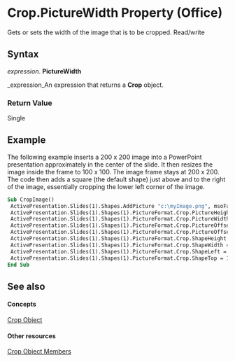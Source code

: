 
# Crop.PictureWidth Property (Office)

Gets or sets the width of the image that is to be cropped. Read/write


## Syntax

 _expression_. **PictureWidth**

 _expression_An expression that returns a  **Crop** object.


### Return Value

Single


## Example

The following example inserts a 200 x 200 image into a PowerPoint presentation approximately in the center of the slide. It then resizes the image inside the frame to 100 x 100. The image frame stays at 200 x 200. The code then adds a square (the default shape) just above and to the right of the image, essentially cropping the lower left corner of the image.


```vb
Sub CropImage() 
 ActivePresentation.Slides(1).Shapes.AddPicture "c:\myImage.png", msoFalse, msoTrue, 250,150, 200, 200 
 ActivePresentation.Slides(1).Shapes(1).PictureFormat.Crop.PictureHeight = 100 
 ActivePresentation.Slides(1).Shapes(1).PictureFormat.Crop.PictureWidth = 100 
 ActivePresentation.Slides(1).Shapes(1).PictureFormat.Crop.PictureOffsetX = 0 
 ActivePresentation.Slides(1).Shapes(1).PictureFormat.Crop.PictureOffsetY = 0 
 ActivePresentation.Slides(1).Shapes(1).PictureFormat.Crop.ShapeHeight = 100 
 ActivePresentation.Slides(1).Shapes(1).PictureFormat.Crop.ShapeWidth = 100 
 ActivePresentation.Slides(1).Shapes(1).PictureFormat.Crop.ShapeLeft = 330 
 ActivePresentation.Slides(1).Shapes(1).PictureFormat.Crop.ShapeTop = 170 
End Sub 

```


## See also


#### Concepts


 [Crop Object](21ac150e-0a8f-c77b-717f-bf38fbced5a3.md)
#### Other resources


 [Crop Object Members](bd31aced-3364-657b-a5cd-1edf21d67029.md)

